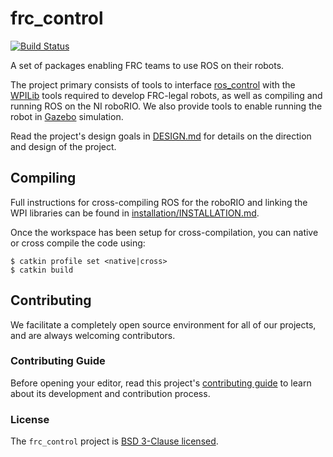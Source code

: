 # frc_control


[![Build Status](https://travis-ci.com/uwreact/frc_control.svg?branch=kinetic-devel)](https://travis-ci.com/uwreact/frc_control)

A set of packages enabling FRC teams to use ROS on their robots.

The project primary consists of tools to interface [ros_control](http://wiki.ros.org/ros_control) with the [WPILib](https://github.com/wpilibsuite/allwpilib) tools required to develop FRC-legal robots, as well as compiling and running ROS on the NI roboRIO.
We also provide tools to enable running the robot in [Gazebo](http://gazebosim.org/) simulation.

Read the project's design goals in [DESIGN.md](https://github.com/uwreact/frc_control/blob/kinetic-devel/DESIGN.md) for details on the direction and design of the project.

## Compiling

Full instructions for cross-compiling ROS for the roboRIO and linking the WPI libraries can be found in [installation/INSTALLATION.md](https://github.com/uwreact/frc_control/blob/kinetic-devel/installation/installation.md).

Once the workspace has been setup for cross-compilation, you can native or cross compile the code using:

    $ catkin profile set <native|cross>
    $ catkin build

## Contributing

We facilitate a completely open source environment for all of our projects, and are always welcoming contributors.

### Contributing Guide

Before opening your editor, read this project's [contributing guide](https://github.com/uwreact/frc_control/blob/kinetic-devel/CONTRIBUTING.md) to learn about its development and contribution process.

### License

The `frc_control` project is [BSD 3-Clause licensed](https://github.com/uwreact/frc_control/blob/kinetic-devel/LICENSE).
